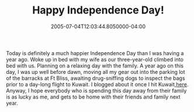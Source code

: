 ﻿---
title: Happy Independence Day!
date: "2005-07-04T12:03:44.8050000-04:00"
description: Today is definitely a much happier Independence Day than I was having a year ago. Woke up in bed with my wife as our three-year-old climbed into bed with us. Planning on a relaxing day with the family.
featuredImage: /img/default-post-image.jpg
---

Today is definitely a much happier Independence Day than I was having a year ago. Woke up in bed with my wife as our three-year-old climbed into bed with us. Planning on a relaxing day with the family. A year ago on this day, I was up well before dawn, moving all my gear out into the parking lot of the barracks at Ft Bliss, awaiting drug-sniffing dogs to inspect the bags prior to a day-long flight to Kuwait. I blogged about it once I hit Kuwait,[here](http://armyadvice.org/armysteve/archive/2004/07/06/301.aspx). Anyway, I hope everybody who is spending this day away from their family is as lucky as me, and gets to be home with their friends and family next year.

